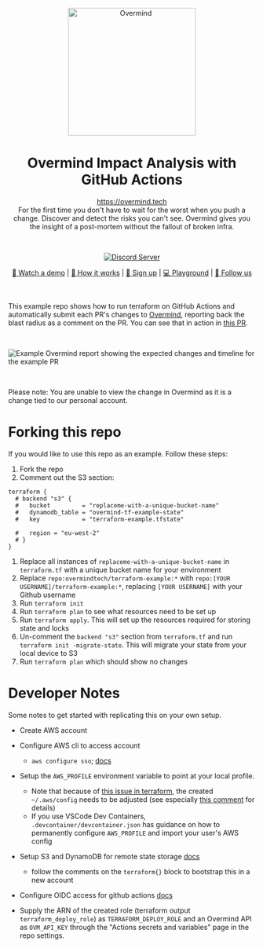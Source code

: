 <p align="center">
  <picture width="260px" align="center">
      <source media="(prefers-color-scheme: dark)" srcset="https://assets-global.website-files.com/6241e92445c21f9c1245a940/6582c2b96d741b023f1afabf_ov-lite-icon-p-500.png">
      <img alt="Overmind" src="https://assets-global.website-files.com/6241e92445c21f9c1245a940/6582c2b96d741b023f1afabf_ov-lite-icon-p-500.png" width="260px" align="center">
    </picture>
  <h1 align="center">Overmind Impact Analysis with GitHub Actions</h1>
  <p align="center">
     <a href="https://overmind.tech">https://overmind.tech</a> 
    <br/>
    For the first time you don't have to wait for the worst when you push a change. Discover and detect the risks you can't see. Overmind gives you the insight of a post-mortem without the fallout of broken infra.
  </p>
</p>
<br/>



<p align="center">
  <a href="https://discord.com/invite/5UKsqAkPWG" rel="nofollow"><img src="https://img.shields.io/discord/1088753599951151154?label=Discord&logo=discord&logoColor=white" alt="Discord Server"></a>
</p>

<p align="center">
  <a href="https://vimeo.com/903381683">🎥 Watch a demo</a> | <a href="https://overmind.tech/how-it-work">📖 How it works</a> | <a href="https://app.overmind.tech/api/auth/signup">🚀 Sign up</a> | <a href="https://app.overmind.tech/playground">💻 Playground</a> | <a href="https://www.linkedin.com/company/overmindtech/">🙌 Follow us</a>
</p>

<br/>

This example repo shows how to run terraform on GitHub Actions and automatically submit each PR's changes to [Overmind](https://overmind.tech), reporting back the blast radius as a comment on the PR. You can see that in action in [this PR](https://github.com/overmindtech/terraform-example/pull/57).

<br/>

![Example Overmind report showing the expected changes and timeline for the example PR](https://github.com/overmindtech/terraform-example/blob/6d7240aec15b0992901fabe56be25c789b636cbb/assets/overmind%20risk%20.gif)

<br>

Please note: You are unable to view the change in Overmind as it is a change tied to our personal account.

# Forking this repo

If you would like to use this repo as an example. Follow these steps:

1. Fork the repo
1. Comment out the S3 section:

```hcl
terraform {
  # backend "s3" {
  #   bucket         = "replaceme-with-a-unique-bucket-name"
  #   dynamodb_table = "overmind-tf-example-state"
  #   key            = "terraform-example.tfstate"

  #   region = "eu-west-2"
  # }
}
```

1. Replace all instances of `replaceme-with-a-unique-bucket-name` in `terraform.tf` with a unique bucket name for your environment
1. Replace `repo:overmindtech/terraform-example:*` with `repo:[YOUR USERNAME]/terraform-example:*`, replacing `[YOUR USERNAME]` with your Github username
1. Run `terraform init`
1. Run `terraform plan` to see what resources need to be set up
1. Run `terraform apply`. This will set up the resources required for storing state and locks
1. Un-comment the `backend "s3"` section from `terraform.tf` and run `terraform init -migrate-state`. This will migrate your state from your local device to S3
1. Run `terraform plan` which should show no changes

# Developer Notes

Some notes to get started with replicating this on your own setup.

* Create AWS account

* Configure AWS cli to access account
    - `aws configure sso`; [docs](https://docs.aws.amazon.com/signin/latest/userguide/command-line-sign-in.html)

* Setup the `AWS_PROFILE` environment variable to point at your local profile.
    - Note that because of [this issue in terraform](https://github.com/hashicorp/terraform/issues/32465), the created `~/.aws/config` needs to be adjusted (see especially [this comment](https://github.com/hashicorp/terraform/issues/32465#issuecomment-1566744199) for details)
    - If you use VSCode Dev Containers, `.devcontainer/devcontainer.json` has guidance on how to permanently configure `AWS_PROFILE` and import your user's AWS config

* Setup S3 and DynamoDB for remote state storage [docs](https://developer.hashicorp.com/terraform/tutorials/aws-get-started/aws-remote)
    - follow the comments on the `terraform{}` block to bootstrap this in a new account

* Configure OIDC access for github actions [docs](https://docs.github.com/en/actions/deployment/security-hardening-your-deployments/configuring-openid-connect-in-amazon-web-services)

* Supply the ARN of the created role (terraform output `terraform_deploy_role`) as `TERRAFORM_DEPLOY_ROLE` and an Overmind API as `OVM_API_KEY` through the "Actions secrets and variables" page in the repo settings.
